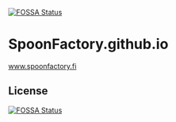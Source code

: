 [![FOSSA Status](https://app.fossa.io/api/projects/git%2Bhttps%3A%2F%2Fgithub.com%2Fspoonfactory%2Fspoonfactory.github.io.svg?type=shield)](https://app.fossa.io/projects/git%2Bhttps%3A%2F%2Fgithub.com%2Fspoonfactory%2Fspoonfactory.github.io?ref=badge_shield)

SpoonFactory.github.io
======================

www.spoonfactory.fi


## License
[![FOSSA Status](https://app.fossa.io/api/projects/git%2Bhttps%3A%2F%2Fgithub.com%2Fspoonfactory%2Fspoonfactory.github.io.svg?type=large)](https://app.fossa.io/projects/git%2Bhttps%3A%2F%2Fgithub.com%2Fspoonfactory%2Fspoonfactory.github.io?ref=badge_large)